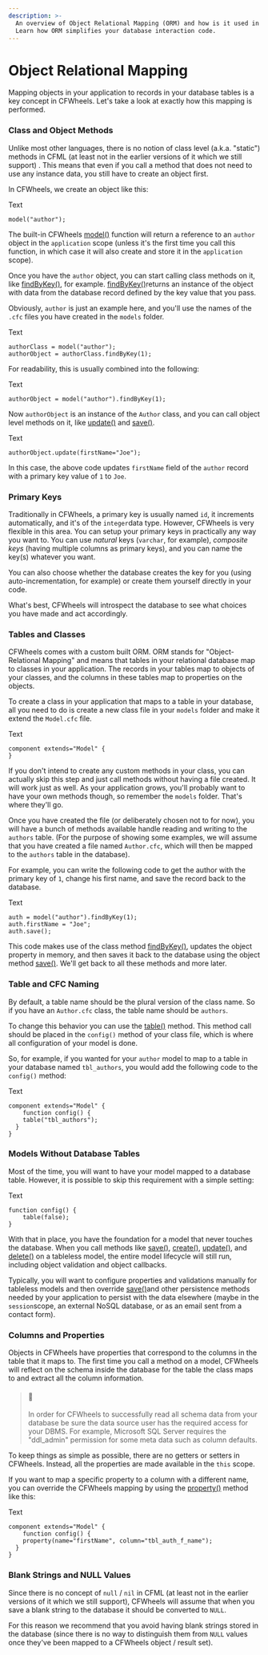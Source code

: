```yaml
---
description: >-
  An overview of Object Relational Mapping (ORM) and how is it used in Wheels.
  Learn how ORM simplifies your database interaction code.
---
```


# Object Relational Mapping

Mapping objects in your application to records in your database tables is a key concept in CFWheels. Let's take a look at exactly how this mapping is performed.

### Class and Object Methods

Unlike most other languages, there is no notion of class level (a.k.a. "static") methods in CFML (at least not in the earlier versions of it which we still support) . This means that even if you call a method that does not need to use any instance data, you still have to create an object first.

In CFWheels, we create an object like this:

Text

```
model("author");
```

The built-in CFWheels [model()](https://api.cfwheels.org/controller.model.html) function will return a reference to an `author` object in the `application` scope (unless it's the first time you call this function, in which case it will also create and store it in the `application` scope).

Once you have the `author` object, you can start calling class methods on it, like [findByKey()](https://api.cfwheels.org/model.findbykey.html), for example. [findByKey()](https://api.cfwheels.org/model.findbykey.html)returns an instance of the object with data from the database record defined by the key value that you pass.

Obviously, `author` is just an example here, and you'll use the names of the `.cfc` files you have created in the `models` folder.

Text

```
authorClass = model("author");
authorObject = authorClass.findByKey(1);
```

For readability, this is usually combined into the following:

Text

```
authorObject = model("author").findByKey(1);
```

Now `authorObject` is an instance of the `Author` class, and you can call object level methods on it, like [update()](https://api.cfwheels.org/model.update.html) and [save()](https://api.cfwheels.org/model.save.html).

Text

```
authorObject.update(firstName="Joe");
```

In this case, the above code updates `firstName` field of the `author` record with a primary key value of `1` to `Joe`.

### Primary Keys

Traditionally in CFWheels, a primary key is usually named `id`, it increments automatically, and it's of the `integer`data type. However, CFWheels is very flexible in this area. You can setup your primary keys in practically any way you want to. You can use _natural_ keys (`varchar`, for example), _composite keys_ (having multiple columns as primary keys), and you can name the key(s) whatever you want.

You can also choose whether the database creates the key for you (using auto-incrementation, for example) or create them yourself directly in your code.

What's best, CFWheels will introspect the database to see what choices you have made and act accordingly.

### Tables and Classes

CFWheels comes with a custom built ORM. ORM stands for "Object-Relational Mapping" and means that tables in your relational database map to classes in your application. The records in your tables map to objects of your classes, and the columns in these tables map to properties on the objects.

To create a class in your application that maps to a table in your database, all you need to do is create a new class file in your `models` folder and make it extend the `Model.cfc` file.

Text

```
component extends="Model" {
}
```

If you don't intend to create any custom methods in your class, you can actually skip this step and just call methods without having a file created. It will work just as well. As your application grows, you'll probably want to have your own methods though, so remember the `models` folder. That's where they'll go.

Once you have created the file (or deliberately chosen not to for now), you will have a bunch of methods available handle reading and writing to the `authors` table. (For the purpose of showing some examples, we will assume that you have created a file named `Author.cfc`, which will then be mapped to the `authors` table in the database).

For example, you can write the following code to get the author with the primary key of `1`, change his first name, and save the record back to the database.

Text

```
auth = model("author").findByKey(1);
auth.firstName = "Joe";
auth.save();
```

This code makes use of the class method [findByKey()](https://api.cfwheels.org/model.findbykey.html), updates the object property in memory, and then saves it back to the database using the object method [save()](https://api.cfwheels.org/model.save.html). We'll get back to all these methods and more later.

### Table and CFC Naming

By default, a table name should be the plural version of the class name. So if you have an `Author.cfc` class, the table name should be `authors`.

To change this behavior you can use the [table()](https://api.cfwheels.org/model.table.html) method. This method call should be placed in the `config()` method of your class file, which is where all configuration of your model is done.

So, for example, if you wanted for your `author` model to map to a table in your database named `tbl_authors`, you would add the following code to the `config()` method:

Text

```
component extends="Model" {
    function config() {
    table("tbl_authors");
  }
}
```

### Models Without Database Tables

Most of the time, you will want to have your model mapped to a database table. However, it is possible to skip this requirement with a simple setting:

Text

```
function config() {
    table(false);
}
```

With that in place, you have the foundation for a model that never touches the database. When you call methods like [save()](https://api.cfwheels.org/model.save.html), [create()](https://api.cfwheels.org/model.create.html), [update()](https://api.cfwheels.org/model.update.html), and [delete()](https://api.cfwheels.org/model.delete.html) on a tableless model, the entire model lifecycle will still run, including object validation and object callbacks.

Typically, you will want to configure properties and validations manually for tableless models and then override [save()](https://api.cfwheels.org/model.save.html)and other persistence methods needed by your application to persist with the data elsewhere (maybe in the `session`scope, an external NoSQL database, or as an email sent from a contact form).

### Columns and Properties

Objects in CFWheels have properties that correspond to the columns in the table that it maps to. The first time you call a method on a model, CFWheels will reflect on the schema inside the database for the table the class maps to and extract all the column information.

> #### 🚧
>
> In order for CFWheels to successfully read all schema data from your database be sure the data source user has the required access for your DBMS. For example, Microsoft SQL Server requires the "ddl\_admin" permission for some meta data such as column defaults.

To keep things as simple as possible, there are no getters or setters in CFWheels. Instead, all the properties are made available in the `this` scope.

If you want to map a specific property to a column with a different name, you can override the CFWheels mapping by using the [property()](https://api.cfwheels.org/model.property.html) method like this:

Text

```
component extends="Model" {
    function config() {
    property(name="firstName", column="tbl_auth_f_name");
  }
}
```

### Blank Strings and NULL Values

Since there is no concept of `null` / `nil` in CFML (at least not in the earlier versions of it which we still support), CFWheels will assume that when you save a blank string to the database it should be converted to `NULL`.

For this reason we recommend that you avoid having blank strings stored in the database (since there is no way to distinguish them from `NULL` values once they've been mapped to a CFWheels object / result set).
